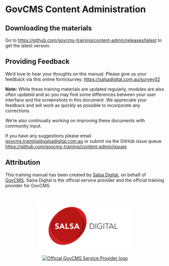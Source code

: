 # GovCMS Content Administration


## Downloading the materials
Go to https://github.com/govcms-training/content-admin/releases/latest to get
the latest version.

## Providing Feedback

We’d love to hear your thoughts on this manual. Please give us your feedback via
this online form/survey: https://salsadigital.com.au/survey02

**Note:** While these training materials are updated regularly, modules are also
often updated and so you may find some differences between your user interface
and the screenshots in this document. We appreciate your feedback and will work
as quickly as possible to incorporate any corrections.

We’re also continually working on improving these documents with community
input.

If you have any suggestions please email govcms.training@salsadigital.com.au or
submit via the GitHub issue queue https://github.com/govcms-training/content-admin/issues

## Attribution

This training manual has been created by [Salsa Digital](https://salsadigital.com.au),
on behalf of [GovCMS](https://www.govcms.gov.au). Salsa Digital is the official
service provider and the official training provider for GovCMS.

<br />
<p align="center">
  <a href="https://salsadigital.com.au">
    <img src="img/salsa-logo.png" alt="Salsa Digital logo" height="150">
  </a>
</p>

<p align="center">
  <a href="https://salsadigital.com.au">
    <img src="img/govcms-official-service-provider" alt="Official GovCMS Service Provider logo" height="150">
  </a>
</p>
